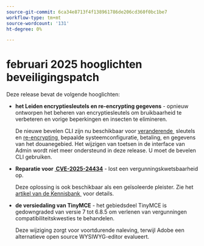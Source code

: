 ```yaml
---
source-git-commit: 6ca34e8713f4f138961786de206cd360f0bc1be7
workflow-type: tm+mt
source-wordcount: '131'
ht-degree: 0%

---
```

# februari 2025 hooglichten beveiligingspatch

Deze release bevat de volgende hooglichten:

* **het Leiden encryptiesleutels en re-encrypting gegevens** - opnieuw ontworpen het beheren van encryptiesleutels om bruikbaarheid te verbeteren en vorige beperkingen en insecten te elimineren.<!-- AC-12679 -->

  De nieuwe bevelen CLI zijn nu beschikbaar voor [&#x200B; veranderende &#x200B;](https://experienceleague.adobe.com/nl/docs/commerce-admin/systems/security/encryption-key) sleutels en [&#x200B; re-encrypting &#x200B;](https://developer.adobe.com/commerce/php/development/security/data-encryption/) bepaalde systeemconfiguratie, betaling, en gegevens van het douanegebied. Het wijzigen van toetsen in de interface van Admin wordt niet meer ondersteund in deze release. U moet de bevelen CLI gebruiken.

* **Reparatie voor [&#x200B; CVE-2025-24434 &#x200B;](https://nvd.nist.gov/vuln/detail/CVE-2025-24434)** - lost een vergunningskwetsbaarheid op.

  Deze oplossing is ook beschikbaar als een geïsoleerde pleister. Zie het [&#x200B; artikel van de Kennisbank &#x200B;](https://experienceleague.adobe.com/nl/docs/commerce-knowledge-base/kb/troubleshooting/known-issues-patches-attached/security-update-available-for-adobe-commerce-apsb25-08) voor details.<!-- AC-12755 -->

* **de versiedaling van TinyMCE** - het gebiedsdeel TinyMCE is gedowngraded van versie 7 tot 6.8.5 om verlenen van vergunningen compatibiliteitskwesties te behandelen.

  Deze wijziging zorgt voor voortdurende naleving, terwijl Adobe een alternatieve open source WYSIWYG-editor evalueert.
